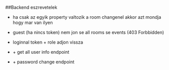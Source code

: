 ##Backend eszrevetelek

- ha csak az egyik property valtozik a room changenel akkor azt mondja hogy mar van ilyen
- guest (ha nincs token) nem jon se all rooms se events (403 Forbbidden)
- loginnal token + role adjon vissza

- \+ get all user info endpoint
- \+ password change endpoint
